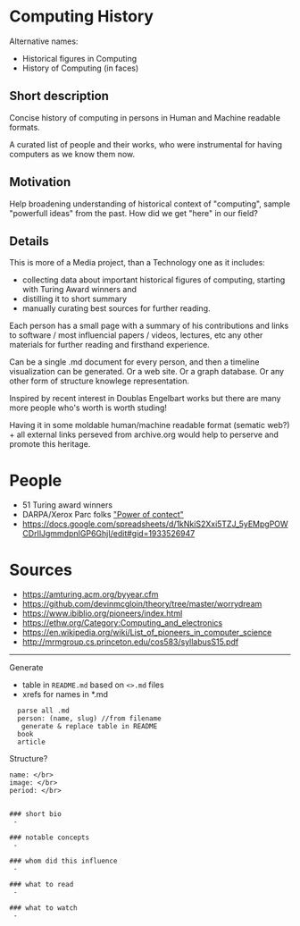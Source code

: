 # Computing History

Alternative names:
 - Historical figures in Computing
 - History of Computing (in faces)


## Short description
Concise history of computing in persons in Human and Machine readable formats.

A curated list of people and their works, who were instrumental for having computers as we know them now.


## Motivation

Help broadening understanding of historical context of "computing", sample "powerfull ideas" from the past. How did we get "here" in our field?


## Details

This is more of a Media project, than a Technology one as it includes:
 - collecting data about important historical figures of computing, starting with Turing Award winners and
 - distilling it to short summary
 - manually curating best sources for further reading.

Each person has a small page with a summary of his contributions and links to software / most influencial papers / videos, lectures, etc any other materials for further reading and firsthand experience.

Can be a single .md document for every person, and then a timeline visualization can be generated. Or a web site. Or a graph database. Or any other form of structure knowlege representation.

Inspired by recent interest in Doublas Engelbart works but there are many more people who's worth is worth studing!

Having it in some moldable human/machine readable format (sematic web?) + all external links perseved from archive.org would help to perserve and promote this heritage.


# People
 - 51 Turing award winners
 - DARPA/Xerox Parc folks
   ["Power of contect"](http://www.vpri.org/pdf/m2004001_power.pdf)
 - https://docs.google.com/spreadsheets/d/1kNkiS2Xxi5TZJ_5yEMpgPOWCDrIlJgmmdpnIGP6GhjI/edit#gid=1933526947


# Sources
 - https://amturing.acm.org/byyear.cfm
 - https://github.com/devinmcgloin/theory/tree/master/worrydream
 - https://www.ibiblio.org/pioneers/index.html
 - https://ethw.org/Category:Computing_and_electronics
 - https://en.wikipedia.org/wiki/List_of_pioneers_in_computer_science
 - http://mrmgroup.cs.princeton.edu/cos583/syllabusS15.pdf


---------------------


Generate
 - table in `README.md` based on `<>.md` files
 - xrefs for names in *.md

 ```
   parse all .md
   person: (name, slug) //from filename
    generate & replace table in README
   book
   article
 ```


Structure?

```
name: </br>
image: </br>
period: </br>


### short bio
 -

### notable concepts
 -

### whom did this influence
 -

### what to read
 -

### what to watch
 -
```
